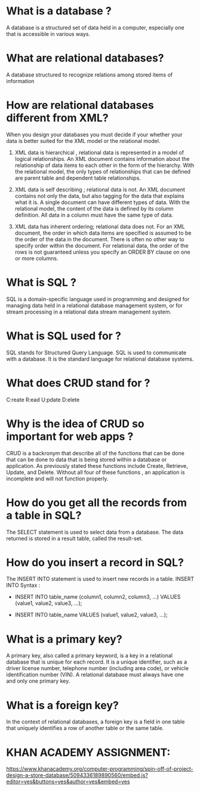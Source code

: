 # What is a database ?
A database is a structured set of data held in a computer, especially one that is accessible in various ways.

# What are relational databases?
A database structured to recognize relations among stored items of information

# How are relational databases different from XML?
When you design your databases you must decide if your whether your data is better suited for the XML model or the relational model.

1) XML data is hierarchical , relational data is represented in a model of logical relationships. An XML document contains information 
about the relationship of data items to each other in the form of the hierarchy. With the relational model, the only types of 
relationships that can be defined are parent table and dependent table relationships.

2) XML data is self describing ; relational data is not.
An XML document contains not only the data, but also tagging for the data that explains what it is. A single document can have different types of data.
With the relational model, the content of the data is defined by its column definition. All data in a column must have the same type of data.

3) XML data has inherent ordering; relational data does not.
For an XML document, the order in which data items are specified is assumed to be the order of the data in the document. 
There is often no other way to specify order within the document. For relational data, the order of the rows is not guaranteed 
unless you specify an ORDER BY clause on one or more columns.

# What is SQL ?
SQL is a domain-specific language used in programming and designed for managing data held in a relational database management system,
or for stream processing in a relational data stream management system.

# What is SQL used for ?
SQL stands for Structured Query Language. SQL is used to communicate with a database. It is the standard language for relational 
database systems.

# What does CRUD stand for ?
C:reate  R:ead  U:pdate D:elete

# Why is the idea of CRUD so important for web apps ?
CRUD is a backronym that describe all of the functions that can be done that can be done to data that is being stored 
within a database or application. As previously stated these functions include Create, Retrieve, Update, and Delete. Without all four 
of these functions , an application is incomplete and will not function properly.

# How do you get all the records from a table in SQL?
The SELECT statement is used to select data from a database.
The data returned is stored in a result table, called the result-set.

# How do you insert a record in SQL?
The INSERT INTO statement is used to insert new records in a table.
INSERT INTO Syntax :

* INSERT INTO table_name (column1, column2, column3, ...)
  VALUES (value1, value2, value3, ...);

* INSERT INTO table_name
  VALUES (value1, value2, value3, ...);


# What is a primary key?

A primary key, also called a primary keyword, is a key in a relational database that is unique for each record. It is a unique 
identifier, such as a driver license number, telephone number (including area code), or vehicle identification number (VIN). A 
relational database must always have one and only one primary key.

# What is a foreign key?
In the context of relational databases, a foreign key is a field in one table that uniquely identifies a row of another table or 
the same table.

# KHAN ACADEMY ASSIGNMENT:
https://www.khanacademy.org/computer-programming/spin-off-of-project-design-a-store-database/5094336189890560/embed.js?editor=yes&buttons=yes&author=yes&embed=yes
